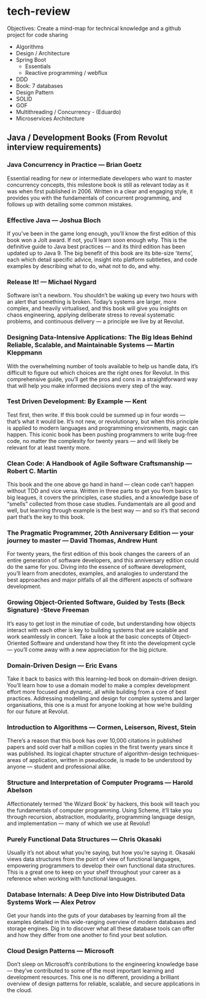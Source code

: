 # tech-review

Objectives: Create a mind-map for technical knowledge and a github project for code sharing 


* Algorithms
* Design / Architecture
* Spring Boot
  * Essentials
  * Reactive programming / webflux
* DDD
* Book: 7 databases
* Design Pattern
* SOLID
* GOF
* Multithreading / Concurrency - (Eduardo)
* Microservices Architecture 





## Java / Development Books (From Revolut interview requirements)

### Java Concurrency in Practice — Brian Goetz

Essential reading for new or intermediate developers who want to master concurrency concepts, this milestone book is still as relevant today as it was when first published in 2006. Written in a clear and engaging style, it provides you with the fundamentals of concurrent programming, and follows up with detailing some common mistakes.
	
### Effective Java — Joshua Bloch

If you’ve been in the game long enough, you’ll know the first edition of this book won a Jolt award. If not, you’ll learn soon enough why. This is the definitive guide to Java best practices — and its third edition has been updated up to Java 9. The big benefit of this book are its bite-size ‘items’, each which detail specific advice, insight into platform subtleties, and code examples by describing what to do, what not to do, and why.
	
### Release It! — Michael Nygard

Software isn’t a newborn. You shouldn’t be waking up every two hours with an alert that something is broken. Today’s systems are larger, more complex, and heavily virtualised, and this book will give you insights on chaos engineering, applying deliberate stress to reveal systematic problems, and continuous delivery — a principle we live by at Revolut.
	
### Designing Data-Intensive Applications: The Big Ideas Behind Reliable, Scalable, and Maintainable Systems — Martin Kleppmann

With the overwhelming number of tools available to help us handle data, it’s difficult to figure out which choices are the right ones for Revolut. In this comprehensive guide, you’ll get the pros and cons in a straightforward way that will help you make informed decisions every step of the way.
	
### Test Driven Development: By Example — Kent 

Test first, then write. If this book could be summed up in four words — that’s what it would be. It’s not new, or revolutionary, but when this principle is applied to modern languages and programming environments, magic can happen. This iconic book has been pushing programmers to write bug-free code, no matter the complexity for twenty years — and will likely be relevant for at least twenty more.

### Clean Code: A Handbook of Agile Software Craftsmanship — Robert C. Martin

This book and the one above go hand in hand — clean code can’t happen without TDD and vice versa. Written in three parts to get you from basics to big leagues, it covers the principles, case studies, and a knowledge base of “smells” collected from those case studies. Fundamentals are all good and well, but learning through example is the best way — and so it’s that second part that’s the key to this book.
	
### The Pragmatic Programmer, 20th Anniversary Edition — your journey to master — David Thomas, Andrew Hunt

For twenty years, the first edition of this book changes the careers of an entire generation of software developers, and this anniversary edition could do the same for you. Diving into the essence of software development, you’ll learn from anecdotes, examples, and analogies to understand the best approaches and major pitfalls of all the different aspects of software development.
	
### Growing Object-Oriented Software, Guided by Tests (Beck Signature) -Steve Freeman

It’s easy to get lost in the minutiae of code, but understanding how objects interact with each other is key to building systems that are scalable and work seamlessly in concert. Take a look at the basic concepts of Object-Oriented Software and understand how they fit into the development cycle — you’ll come away with a new appreciation for the big picture.
	
### Domain-Driven Design — Eric Evans

Take it back to basics with this learning-led book on domain-driven design. You’ll learn how to use a domain model to make a complex development effort more focused and dynamic, all while building from a core of best practices. Addressing modelling and design for complex systems and larger organisations, this one is a must for anyone looking at how we’re building for our future at Revolut.

### Introduction to Algorithms — Cormen, Leiserson, Rivest, Stein

There’s a reason that this book has over 10,000 citations in published papers and sold over half a million copies in the first twenty years since it was published. Its logical chapter structure of algorithm-design techniques-areas of application, written in pseudocode, is made to be understood by anyone — student and professional alike.
	
### Structure and Interpretation of Computer Programs — Harold Abelson

Affectionately termed ‘the Wizard Book’ by hackers, this book will teach you the fundamentals of computer programming. Using Scheme, it’ll take you through recursion, abstraction, modularity, programming language design, and implementation — many of which we use at Revolut!
	
### Purely Functional Data Structures — Chris Okasaki

Usually it’s not about what you’re saying, but how you’re saying it. Okasaki views data structures from the point of view of functional languages, empowering programmers to develop their own functional data structures. This is a great one to keep on your shelf throughout your career as a reference when working with functional languages.
	
### Database Internals: A Deep Dive into How Distributed Data Systems Work — Alex Petrov

Get your hands into the guts of your databases by learning from all the examples detailed in this wide-ranging overview of modern databases and storage engines. Dig in to discover what all these database tools can offer and how they differ from one another to find your best solution.
	
### Cloud Design Patterns — Microsoft

Don’t sleep on Microsoft’s contributions to the engineering knowledge base — they’ve contributed to some of the most important learning and development resources. This one is no different, providing a brilliant overview of design patterns for reliable, scalable, and secure applications in the cloud.

